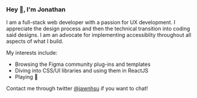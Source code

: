 ### Hey 👋, I'm Jonathan

I am a full-stack web developer with a passion for UX development. I appreciate the design process and then the technical transition into coding said designs. I am an advocate for implementing accessiblity throughout all aspects of what I build.

My interests include:

- Browsing the Figma community plug-ins and templates
- Diving into CSS/UI libraries and using them in ReactJS
- Playing 🎾

Contact me through twitter [@jawnhsu](https://twitter.com/jawnhsu) if you want to chat!

<!--
**jonush/jonush** is a ✨ _special_ ✨ repository because its `README.md` (this file) appears on your GitHub profile.

Here are some ideas to get you started:

- 🔭 I’m currently working on ...
- 🌱 I’m currently learning ...
- 👯 I’m looking to collaborate on ...
- 🤔 I’m looking for help with ...
- 💬 Ask me about ...
- 📫 How to reach me: ...
- 😄 Pronouns: ...
- ⚡ Fun fact: ...
-->
